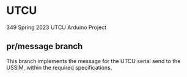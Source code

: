 # UTCU
349 Spring 2023 UTCU Arduino Project

## pr/message branch

This branch implements the message for the UTCU serial send to the USSIM, within the required specifications.